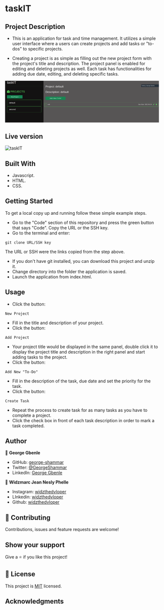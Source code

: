 # taskIT

## Project Description
- This is an application for task and time management. It utilizes a simple user interface where a users can create projects and add tasks or "to-dos" to specific projects. 

- Creating a project is as simple as filling out the new project form with the project's title and description. The project panel is enabled for editing and deleting projects as well. Each task has functionalities for adding due date, editing, and deleting specific tasks.

![screenShot](./screenShotTaskIt.png)

## Live version
![taskIT](https://george-shammar.github.io/to-do-list/)
## Built With
- Javascript.
- HTML.
- CSS.

## Getting Started

To get a local copy up and running follow these simple example steps.

- Go to the "Code" section of this repository and press the green button that says "Code". Copy the URL or the SSH key.
- Go to the terminal and enter:
```
git clone URL/SSH key
```

The URL or SSH were the links copied from the step above.

- If you don't have git installed, you can download this project and unzip it.
- Change directory into the folder the application is saved.
- Launch the application from index.html.


## Usage
- Click the button:
```
New Project
```
- Fill in the title and description of your project.
- Click the button:
```
Add Project
```
- Your project title would be displayed in the same panel, double click it to display the project title and description in the right panel and start adding tasks to the project.
- Click the button:
```
Add New "To-Do"
```
- Fill in the description of the task, due date and set the priority for the task.
- Click the button:
```
Create Task
```
- Repeat the process to create task for as many tasks as you have to complete a project.
- Click the check box in front of each task description in order to mark a task completed.



## Author


👤 **George Gbenle**

- GitHub: [george-shammar](https://github.com/george-shammar)
- Twitter: [@GeorgeShammar](https://twitter.com/GeorgeShammar)
- LinkedIn: [George Gbenle](https://www.linkedin.com/in/georgegbenle/)
 
👤 **Widzmarc Jean Nesly Phelle**
- Instagram: [widzthedvloper](https://www.instagram.com/widzthedvloper/)
- LInkedin: [widzthedvloper](https://www.linkedin.com/in/widzmarc-jean-nesly-phelle-252a26129/)
- Github: [widzthedvloper](https://github.com/widzthedvloper)


## 🤝 Contributing

Contributions, issues and feature requests are welcome!


## Show your support

Give a ⭐️ if you like this project!


## 📝 License

This project is [MIT](LICENSE) licensed.

## Acknowledgments